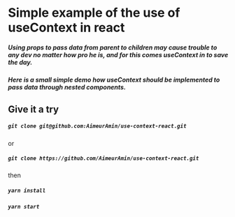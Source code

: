 # Simple example of the use of useContext in react

##### Using props to pass data from parent to children may cause trouble to any dev no matter how pro he is, and for this comes useContext in to save the day.

##### Here is a small simple demo how useContext should be implemented to pass data through nested components.

## Give it a try

##### `git clone git@github.com:AimeurAmin/use-context-react.git`
or
##### `git clone https://github.com/AimeurAmin/use-context-react.git`


then

##### `yarn install`

##### `yarn start`

